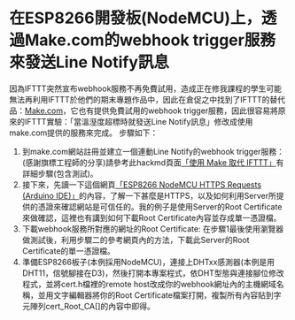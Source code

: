# 在ESP8266開發板(NodeMCU)上，透過Make.com的webhook trigger服務來發送Line Notify訊息
因為IFTTT突然宣布webhook服務不再免費試用，造成正在修我課程的學生可能無法再利用IFTTT於他們的期末專題作品中，因此在倉促之中找到了IFTTT的替代品：[Make.com](https://make.com)，它也有提供免費試用的webhook trigger服務，因此很容易將原來的IFTTT實驗：「當溫溼度超標時就發送Line Notify訊息」修改成使用make.com提供的服務來完成。
步驟如下：
1. 到make.com網站註冊並建立一個連動Line Notify的webhook trigger服務：(感謝旗標工程師的分享)請參考此hackmd頁面[「使用 Make 取代 IFTTT」](https://hackmd.io/@flagmaker/HkvK0aMDp?utm_source=preview-mode&utm_medium=rec)有詳細步驟(包含測試)。
2. 接下來，先讀一下這個網頁[「ESP8266 NodeMCU HTTPS Requests (Arduino IDE)」](https://randomnerdtutorials.com/esp8266-nodemcu-https-requests/)的內容，了解一下甚麼是HTTPS，以及如何利用Server所提供的憑證來確認網站是可信任的。我的例子是使用Server的Root Certificate來做確認，這裡也有講到如何下載Root Certificate內容並存成單一憑證檔。
3. 下載webhook服務所對應的網址的Root Certificate: 在步驟1最後使用瀏覽器做測試後，利用步驟二的參考網頁內的方法，下載此Server的Root Certificate的單一憑證檔。
4. 準備ESP8266板子(本例採用NodeMCU)，連接上DHTxx感測器(本例是用DHT11，信號腳接在D3)，然後打開本專案程式，依DHT型態與連接腳位修改程式，並將cert.h檔裡的remote host改成你的webhook網址內的主機網域名稱，並用文字編輯器將你的Root Certificate檔案打開，複製所有內容貼到字元陣列cert_Root_CA\[\]的內容中即得。
